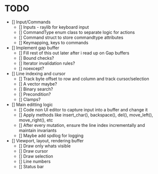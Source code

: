 # TODO

- [] Input/Commands
    - [] Inputs - raylib for keyboard input
    - [] CommandType enum class to separate logic for actions
    - [] Command struct to store commandtype attributes
    - [] Keymapping, keys to commands
- [] Implement gap buffer
    - [] Fill rest of this out later after i read up on Gap buffers
    - [] Bound checks?
    - [] Iterator invalidation rules?
    - [] noexcept?
- [] Line indexing and cursor
    - [] Track byte offset to row and column and track cursor/selection
    - [] A vector maybe?
    - [] Binary search?
    - [] Precondition?
    - [] Clamps?
- [] Main editting logic
    - [] Code non UI editor to capture input into a buffer and change it
    - [] Apply methods like insert_char(), backspace(), del(), move_left(), move_right(), etc
    - [] After every mutation, ensure the line index incrementally and maintain invariants
    - [] Maybe add spdlog for logging
- [] Viewport, layout, rendering buffer
    - [] Draw only whats visible
    - [] Draw cursor
    - [] Draw selection
    - [] Line numbers
    - [] Status bar